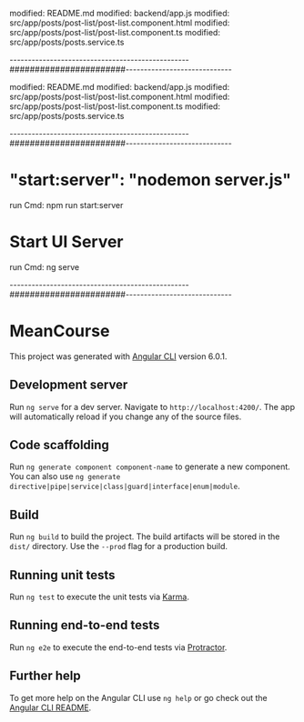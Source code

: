 modified:   README.md
modified:   backend/app.js
modified:   src/app/posts/post-list/post-list.component.html
modified:   src/app/posts/post-list/post-list.component.ts
modified:   src/app/posts/posts.service.ts

-------------------------------------------------#######################-----------------------------

modified:   README.md
modified:   backend/app.js
modified:   src/app/posts/post-list/post-list.component.html
modified:   src/app/posts/post-list/post-list.component.ts
modified:   src/app/posts/posts.service.ts

-------------------------------------------------#######################-----------------------------

# "start:server": "nodemon server.js"
run Cmd: npm run start:server

# Start UI Server
run Cmd: ng serve

-------------------------------------------------#######################-----------------------------

# MeanCourse

This project was generated with [Angular CLI](https://github.com/angular/angular-cli) version 6.0.1.

## Development server

Run `ng serve` for a dev server. Navigate to `http://localhost:4200/`. The app will automatically reload if you change any of the source files.

## Code scaffolding

Run `ng generate component component-name` to generate a new component. You can also use `ng generate directive|pipe|service|class|guard|interface|enum|module`.

## Build

Run `ng build` to build the project. The build artifacts will be stored in the `dist/` directory. Use the `--prod` flag for a production build.

## Running unit tests

Run `ng test` to execute the unit tests via [Karma](https://karma-runner.github.io).

## Running end-to-end tests

Run `ng e2e` to execute the end-to-end tests via [Protractor](http://www.protractortest.org/).

## Further help

To get more help on the Angular CLI use `ng help` or go check out the [Angular CLI README](https://github.com/angular/angular-cli/blob/master/README.md).
